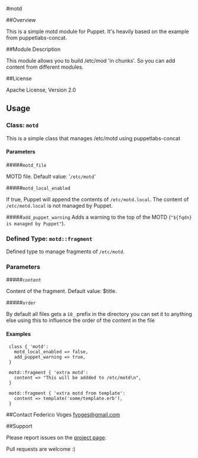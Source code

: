 #motd

##Overview

This is a simple motd module for Puppet. It's heavily based on the example from puppetlabs-concat.

##Module Description

This module allows you to build /etc/mod 'in chunks'. So you can add content from different modules.

##License

Apache License, Version 2.0

## Usage

### Class: `motd`

This is a simple class that manages /etc/motd using puppetlabs-concat

#### Parameters

#####`motd_file`

   MOTD file. Default value: '`/etc/motd`'

#####`motd_local_enabled`

  If true, Puppet will append the contents of `/etc/motd.local`.
  The content of `/etc/motd.local` is not managed by Puppet.

#####`add_puppet_warning`
  Adds a warning to the top of the MOTD (`"${fqdn} is managed by Puppet"`).


### Defined Type: `motd::fragment`

  Defined type to manage fragments of `/etc/motd`.

### Parameters

#####`content`

  Content of the fragment. Default value: $title.

#####`order`

  By default all files gets a `10_` prefix in the directory you can set it to anything else using this to influence the order of the content in the file

#### Examples

```Puppet
 class { 'motd':
   motd_local_enabled => false,
   add_puppet_warning => true,
 }

 motd::fragment { 'extra motd':
   content => "This will be addded to /etc/motd\n",
 }

 motd::fragment { 'extra motd from template':
   content => template('some/template.erb'),
 }

```

##Contact
Federico Voges <fvoges@gmail.com>

##Support

Please report issues on the [project page](http://github.com/fvoges/fvoges-motd/issues).

Pull requests are welcome :)
